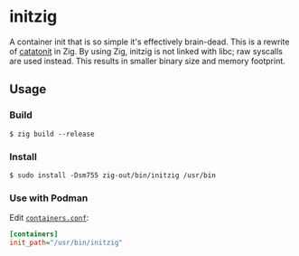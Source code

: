 # initzig

A container init that is so simple it's effectively brain-dead.
This is a rewrite of [catatonit](https://github.com/openSUSE/catatonit) in Zig.
By using Zig, initzig is not linked with libc; raw syscalls are used instead.
This results in smaller binary size and memory footprint.

## Usage

### Build

```console
$ zig build --release
```

### Install

```console
$ sudo install -Dsm755 zig-out/bin/initzig /usr/bin
```

### Use with Podman

Edit [`containers.conf`](https://man.archlinux.org/man/containers.conf.5.en):
```ini
[containers]
init_path="/usr/bin/initzig"
```
